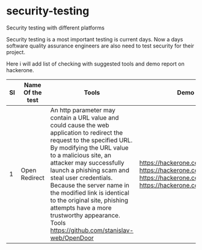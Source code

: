 # security-testing
Security testing with different platforms

Security testing is a most important testing is current days. Now a days software quality assurance engineers are also need to test security for their project. 

Here i will add list of checking with suggested tools and demo report on hackerone.

| Sl|Name Of the test  | Tools  |  Demo report|
|--|--|--|--|
|1  |Open Redirect|An http parameter may contain a URL value and could cause the web application to redirect the request to the specified URL. By modifying the URL value to a malicious site, an attacker may successfully launch a phishing scam and steal user credentials. Because the server name in the modified link is identical to the original site, phishing attempts have a more trustworthy appearance. Tools https://github.com/stanislav-web/OpenDoor |https://hackerone.com/reports/504751 https://hackerone.com/reports/692154  https://hackerone.com/reports/683298 https://hackerone.com/reports/753399|
